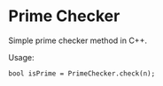 # Prime Checker 

Simple prime checker method in C++.

Usage:

    bool isPrime = PrimeChecker.check(n);
    
